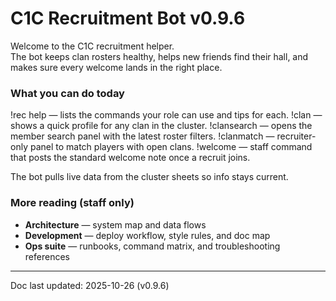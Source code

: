 <!-- Keep README user-facing -->
<!-- Dev layout reference: recruitment modules now live in modules/recruitment/, -->
<!-- shared sheet adapters consolidate under shared/sheets/. See docs/Architecture.md. -->
# C1C Recruitment Bot v0.9.6
Welcome to the C1C recruitment helper.  
The bot keeps clan rosters healthy, helps new friends find their hall, and makes sure every welcome lands in the right place.

### What you can do today
!rec help — lists the commands your role can use and tips for each.
!clan <tag> — shows a quick profile for any clan in the cluster.
!clansearch — opens the member search panel with the latest roster filters.
!clanmatch — recruiter-only panel to match players with open clans.
!welcome — staff command that posts the standard welcome note once a recruit joins.

The bot pulls live data from the cluster sheets so info stays current.

### More reading (staff only)
- **Architecture** — system map and data flows
- **Development** — deploy workflow, style rules, and doc map
- **Ops suite** — runbooks, command matrix, and troubleshooting references

---

Doc last updated: 2025-10-26 (v0.9.6)
